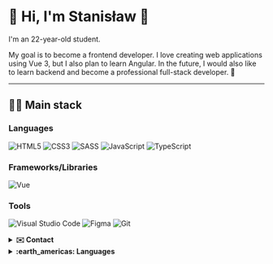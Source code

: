 # <b>👋 Hi, I'm Stanisław 🦭</b>

I'm an 22-year-old student. <br />

My goal is to become a frontend developer. I love creating web applications using Vue 3, but I also plan to learn Angular. In the future, I would also like to learn backend and become a professional full-stack developer. 👑


---

## <b>👨‍💻 Main stack</b>

### Languages

![HTML5](https://img.shields.io/badge/html5-%23E34F26.svg?style=for-the-badge&logo=html5&logoColor=white)
![CSS3](https://img.shields.io/badge/css3-%231572B6.svg?style=for-the-badge&logo=css3&logoColor=white)
![SASS](https://img.shields.io/badge/Sass-CC6699?style=for-the-badge&logo=sass&logoColor=white)
![JavaScript](https://img.shields.io/badge/javascript-%23323330.svg?style=for-the-badge&logo=javascript&logoColor=%23F7DF1E)
![TypeScript](https://img.shields.io/badge/typescript-%23007ACC.svg?style=for-the-badge&logo=typescript&logoColor=white)


### Frameworks/Libraries

![Vue](https://img.shields.io/badge/Vue.js-35495E?style=for-the-badge&logo=vuedotjs&logoColor=4FC08D)


### Tools

![Visual Studio Code](https://img.shields.io/badge/Visual%20Studio%20Code-0078d7.svg?style=for-the-badge&logo=visual-studio-code&logoColor=white)
![Figma](https://camo.githubusercontent.com/a0e17e3c41abff3e7abb85b7df8b9fa42794c7df939eb6ed01f970c8677ad7a0/68747470733a2f2f696d672e736869656c64732e696f2f7374617469632f76313f7374796c653d666f722d7468652d6261646765266d6573736167653d4669676d6126636f6c6f723d463234453145266c6f676f3d4669676d61266c6f676f436f6c6f723d464646464646266c6162656c3d)
![Git](https://camo.githubusercontent.com/42acc7ee3a18313a065e672e0835729edf3361dedb045d6c3cf8821fe30a1c2d/68747470733a2f2f696d672e736869656c64732e696f2f7374617469632f76313f7374796c653d666f722d7468652d6261646765266d6573736167653d47697426636f6c6f723d463035303332266c6f676f3d476974266c6f676f436f6c6f723d464646464646266c6162656c3d)



<details>
  <summary><b>✉️ Contact</b></summary>
  <ul>
  <li>Email: <code>stanislaw.d@icloud.com</code> </li>
  <li>Discord: <code>Damon Salvatore#7466</code></li>
  </ul>
</details>


<details>
  <summary><b>:earth_americas: Languages</b></summary>
  <ul>
  <li> English - B2/C1</li>
  <li>Polish - Native</li>
  </ul>
</details>
